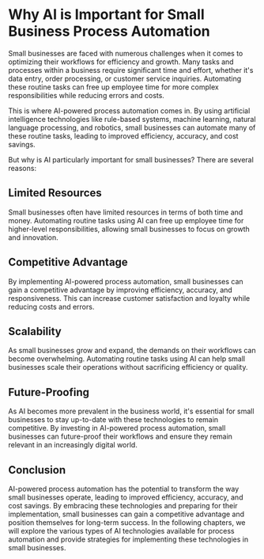 Why AI is Important for Small Business Process Automation
=======================================================================

Small businesses are faced with numerous challenges when it comes to optimizing their workflows for efficiency and growth. Many tasks and processes within a business require significant time and effort, whether it's data entry, order processing, or customer service inquiries. Automating these routine tasks can free up employee time for more complex responsibilities while reducing errors and costs.

This is where AI-powered process automation comes in. By using artificial intelligence technologies like rule-based systems, machine learning, natural language processing, and robotics, small businesses can automate many of these routine tasks, leading to improved efficiency, accuracy, and cost savings.

But why is AI particularly important for small businesses? There are several reasons:

Limited Resources
-----------------

Small businesses often have limited resources in terms of both time and money. Automating routine tasks using AI can free up employee time for higher-level responsibilities, allowing small businesses to focus on growth and innovation.

Competitive Advantage
---------------------

By implementing AI-powered process automation, small businesses can gain a competitive advantage by improving efficiency, accuracy, and responsiveness. This can increase customer satisfaction and loyalty while reducing costs and errors.

Scalability
-----------

As small businesses grow and expand, the demands on their workflows can become overwhelming. Automating routine tasks using AI can help small businesses scale their operations without sacrificing efficiency or quality.

Future-Proofing
---------------

As AI becomes more prevalent in the business world, it's essential for small businesses to stay up-to-date with these technologies to remain competitive. By investing in AI-powered process automation, small businesses can future-proof their workflows and ensure they remain relevant in an increasingly digital world.

Conclusion
----------

AI-powered process automation has the potential to transform the way small businesses operate, leading to improved efficiency, accuracy, and cost savings. By embracing these technologies and preparing for their implementation, small businesses can gain a competitive advantage and position themselves for long-term success. In the following chapters, we will explore the various types of AI technologies available for process automation and provide strategies for implementing these technologies in small businesses.
